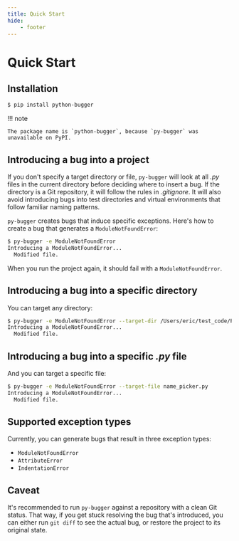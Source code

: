 ```yaml
---
title: Quick Start
hide:
    - footer
---
```


# Quick Start

## Installation

```sh
$ pip install python-bugger
```

!!! note

    The package name is `python-bugger`, because `py-bugger` was unavailable on PyPI.

## Introducing a bug into a project

If you don't specify a target directory or file, `py-bugger` will look at all *.py* files in the current directory before deciding where to insert a bug. If the directory is a Git repository, it will follow the rules in *.gitignore*. It will also avoid introducing bugs into test directories and virtual environments that follow familiar naming patterns.

`py-bugger` creates bugs that induce specific exceptions. Here's how to create a bug that generates a `ModuleNotFoundError`:

```sh
$ py-bugger -e ModuleNotFoundError
Introducing a ModuleNotFoundError...
  Modified file.
```

When you run the project again, it should fail with a `ModuleNotFoundError`.


## Introducing a bug into a specific directory

You can target any directory:

```sh
$ py-bugger -e ModuleNotFoundError --target-dir /Users/eric/test_code/Pillow/
Introducing a ModuleNotFoundError...
  Modified file.
```

## Introducing a bug into a specific *.py* file

And you can target a specific file:

```sh
$ py-bugger -e ModuleNotFoundError --target-file name_picker.py
Introducing a ModuleNotFoundError...
  Modified file.
```

## Supported exception types

Currently, you can generate bugs that result in three exception types:

- `ModuleNotFoundError`
- `AttributeError`
- `IndentationError`

## Caveat

It's recommended to run `py-bugger` against a repository with a clean Git status. That way, if you get stuck resolving the bug that's introduced, you can either run `git diff` to see the actual bug, or restore the project to its original state.
